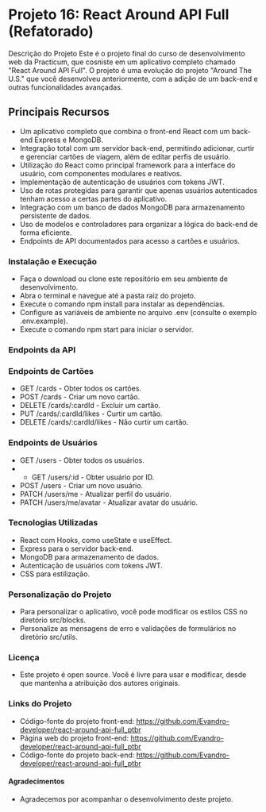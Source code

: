 # Projeto 16: React Around API Full (Refatorado)
Descrição do Projeto
Este é o projeto final do curso de desenvolvimento web da Practicum, que cosniste em um aplicativo completo chamado "React Around API Full". O projeto é uma evolução do projeto "Around The U.S." que você desenvolveu anteriormente, com a adição de um back-end e outras funcionalidades avançadas.

## Principais Recursos
- Um aplicativo completo que combina o front-end React com um back-end Express e MongoDB.
- Integração total com um servidor back-end, permitindo adicionar, curtir e gerenciar cartões de viagem, além de editar perfis de usuário.
- Utilização do React como principal framework para a interface do usuário, com componentes modulares e reativos.
- Implementação de autenticação de usuários com tokens JWT.
- Uso de rotas protegidas para garantir que apenas usuários autenticados tenham acesso a certas partes do aplicativo.
- Integração com um banco de dados MongoDB para armazenamento persistente de dados.
- Uso de modelos e controladores para organizar a lógica do back-end de forma eficiente.
- Endpoints de API documentados para acesso a cartões e usuários.

### Instalação e Execução
- Faça o download ou clone este repositório em seu ambiente de desenvolvimento.
- Abra o terminal e navegue até a pasta raiz do projeto.
- Execute o comando npm install para instalar as dependências.
- Configure as variáveis de ambiente no arquivo .env (consulte o exemplo .env.example).
- Execute o comando npm start para iniciar o servidor.

### Endpoints da API
### Endpoints de Cartões
- GET /cards - Obter todos os cartões.
- POST /cards - Criar um novo cartão.
- DELETE /cards/:cardId - Excluir um cartão.
- PUT /cards/:cardId/likes - Curtir um cartão.
- DELETE /cards/:cardId/likes - Não curtir um cartão.

### Endpoints de Usuários
- GET /users - Obter todos os usuários.
- - GET /users/:id - Obter usuário por ID.
- POST /users - Criar um novo usuário.
- PATCH /users/me - Atualizar perfil do usuário.
- PATCH /users/me/avatar - Atualizar avatar do usuário.

### Tecnologias Utilizadas
- React com Hooks, como useState e useEffect.
- Express para o servidor back-end.
- MongoDB para armazenamento de dados.
- Autenticação de usuários com tokens JWT.
- CSS para estilização.

### Personalização do Projeto
- Para personalizar o aplicativo, você pode modificar os estilos CSS no diretório src/blocks.
- Personalize as mensagens de erro e validações de formulários no diretório src/utils.

### Licença
- Este projeto é open source. Você é livre para usar e modificar, desde que mantenha a atribuição dos autores originais.

### Links do Projeto
- Código-fonte do projeto front-end: https://github.com/Evandro-developer/react-around-api-full_ptbr
- Página web do projeto front-end: https://github.com/Evandro-developer/react-around-api-full_ptbr
- Código-fonte do projeto back-end: https://github.com/Evandro-developer/react-around-api-full_ptbr

#### Agradecimentos
- Agradecemos por acompanhar o desenvolvimento deste projeto.